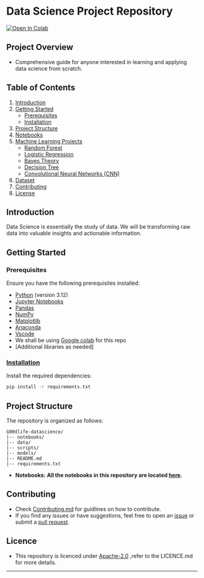 
# Data Science Project Repository
<a href="https://colab.research.google.com/drive/1r4-o2mMRvXwmvKiDNLuE-SsvrJgyxi_g#scrollTo=7mjGtqJmZxgW" target="_parent"><img src="https://colab.research.google.com/assets/colab-badge.svg" alt="Open In Colab"/></a>
## Project Overview

- Comprehensive guide for anyone interested in learning and applying data science from scratch.
## Table of Contents

1. [Introduction](#introduction)
2. [Getting Started](#getting-started)
   - [Prerequisites](#prerequisites)
   - [Installation](https://github.com/swalehmwadime/G00dlife-datascience/blob/main/Contributing.md)
3. [Project Structure](#project-structure)
4. [Notebooks](https://github.com/swalehmwadime/G00dlife-datascience/blob/main/Notebook_links.md)
5. [Machine Learning Projects](#machine-learning-projects)
   - [Random Forest](https://colab.research.google.com/drive/1E6SUVg0U7JzkikkXCPIlSVaSuG_Ma1iL#scrollTo=n4JCAoOGYOkh)
   - [Logistic Regression](https://colab.research.google.com/drive/1eZP7a6Ss1m9yAcpXjqYbclJ1qX34zpaN#scrollTo=0AiNqv2LrSKU)
   - [Bayes Theory](https://colab.research.google.com/drive/1ePDoO5bz1TSkbC6r5f4xjivqTV0xLI2O#scrollTo=0dSMlEx3KoL4)
   - [Decision Tree](https://colab.research.google.com/drive/1b6QTAaPerHGlT1NC4uV4v7w3I2bA0kgo#scrollTo=cf7bKZIZIXVA)
   - [Convolutional Neural Networks (CNN)](https://colab.research.google.com/drive/11oTKn-_DsMX5716Esg9wMTO4Mkr5l6Su#scrollTo=DyJ2w63lXWQX)   
6. [Dataset](#dataset)
7. [Contributing](#contributing)
8. [License](https://github.com/swalehmwadime/G00dlife-datascience/blob/main/LICENSE)

## Introduction 
Data Science is essentially the study of data. We will be transforming raw data into valuable insights and actionable information.
## Getting Started

### Prerequisites

Ensure you have the following prerequisites installed:

- [Python](https://www.python.org/) (version 3.12)
- [Jupyter Notebooks](https://jupyter.org/)
- [Pandas](https://pandas.pydata.org/)
- [NumPy](https://numpy.org/)
- [Matplotlib](https://matplotlib.org/)
- [Anaconda](https://www.anaconda.com/download)
- [Vscode](https://code.visualstudio.com/download)
- We shall be using [Google colab](https://colab.google/) for this repo
- [Additional libraries as needed]

### [Installation](https://github.com/swalehmwadime/G00dlife-datascience/blob/main/Contributing.md)

Install the required dependencies:

```bash
pip install -r requirements.txt
```

## Project Structure

The repository is organized as follows:

```
G00dlife-datascience/
|-- notebooks/
|-- data/
|-- scripts/
|-- models/
|-- README.md
|-- requirements.txt
```

- **Notebooks:** <b>All the notebooks in this repository are located [here](https://github.com/swalehmwadime/G00dlife-datascience/blob/main/Notebook_links.md).</b>


## Contributing
- Check [Contributing.md](https://github.com/swalehmwadime/G00dlife-datascience/blob/main/Contributing.md) for guidlines on how to contribute.<br>
- If you find any issues or have suggestions, feel free to open an [issue](https://github.com/swalehmwadime/G00dlife-datascience/issues) 
or submit a [pull request](https://github.com/swalehmwadime/G00dlife-datascience/pulls). <br>


## Licence 
- This repository is licenced under [Apache-2.0](https://github.com/swalehmwadime/G00dlife-datascience/blob/main/LICENSE) ,refer to the LICENCE.md for more details.
---
